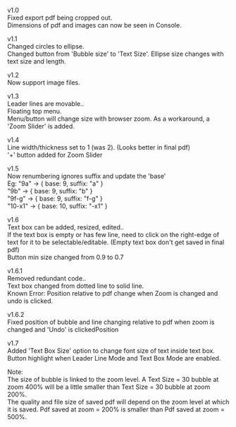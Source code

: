 v1.0  
Fixed export pdf being cropped out.  
Dimensions of pdf and images can now be seen in Console.  

v1.1  
Changed circles to ellipse.  
Changed button from 'Bubble size' to 'Text Size'. Ellipse size changes with text size and length.  

v1.2  
Now support image files.  

v1.3  
Leader lines are movable..  
Floating top menu.  
Menu/button will change size with browser zoom. As a workaround, a 'Zoom Slider' is added.  

v1.4  
Line width/thickness set to 1 (was 2). (Looks better in final pdf)  
'+' button added for Zoom Slider  

v1.5  
Now renumbering ignores suffix and update the 'base'  
Eg: "9a" → { base: 9, suffix: "a" }  
"9b" → { base: 9, suffix: "b" }  
"9f-g" → { base: 9, suffix: "f-g" }  
"10-x1" → { base: 10, suffix: "-x1" }  

v1.6  
Text box can be added, resized, edited..  
If the text box is empty or has few line, need to click on the right-edge of text for it to be selectable/editable. (Empty text box don't get saved in final pdf)  
Button min size changed from 0.9 to 0.7  

v1.6.1  
Removed redundant code..  
Text box changed from dotted line to solid line.  
Known Error: Position relative to pdf change when Zoom is changed and undo is clicked.  

v1.6.2  
Fixed position of bubble and line changing relative to pdf when zoom is changed and 'Undo' is clickedPosition  

v1.7  
Added 'Text Box Size' option to change font size of text inside text box.  
Button highlight when Leader Line Mode and Text Box Mode are enabled.  

Note:  
The size of bubble is linked to the zoom level. A Text Size = 30 bubble at zoom 400% will be a little smaller than Text Size = 30 bubble at zoom 200%.  
The quality and file size of saved pdf will depend on the zoom level at which it is saved. Pdf saved at zoom = 200% is smaller than Pdf saved at zoom = 500%.  
